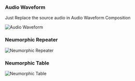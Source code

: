 ### Audio Waveform ###

Just Replace the source audio in Audio Waveform Composition

![Audio Waveform](https://user-images.githubusercontent.com/65365101/117722976-6d180680-b1ff-11eb-86bd-756d302c3fd4.gif)

### Neumorphic Repeater ###

![Neumorphic Repeater](https://user-images.githubusercontent.com/65365101/117727015-18778a00-b205-11eb-926f-415de7dcbc29.gif)

### Neumorphic Table ###

![Neumorphic Table](https://user-images.githubusercontent.com/65365101/117729181-1bc04500-b208-11eb-8646-8344a9568c07.gif)
